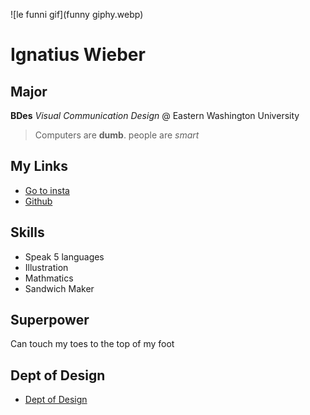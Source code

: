![le funni gif](funny giphy.webp)

# Ignatius Wieber


## Major
**BDes** _Visual Communication Design_ @ Eastern Washington University


>Computers are **dumb**. people are _smart_

## My Links
* [Go to insta](https://instagram.com/iggypiggy64/)
* [Github](https://github.com/iggypiggy46)

## Skills
* Speak 5 languages
* Illustration
* Mathmatics
* Sandwich Maker
## Superpower
Can touch my toes to the top of my foot

## Dept of Design
* [Dept of Design](https://www.ewu.edu/cstem/design/)